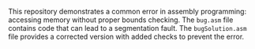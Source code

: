 This repository demonstrates a common error in assembly programming: accessing memory without proper bounds checking. The `bug.asm` file contains code that can lead to a segmentation fault.  The `bugSolution.asm` file provides a corrected version with added checks to prevent the error.